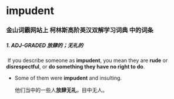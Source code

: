 # impudent

### 金山词霸网站上 柯林斯高阶英汉双解学习词典 中的词条

##### 1. ADJ-GRADED 放肆的；无礼的

​	If you describe someone as **impudent**, you mean they are **rude** or **disrespectful**, or **do something they have no right to do**.

- Some of them were **impudent** and insulting.

  他们当中的一些人**放肆无礼**，目中无人。